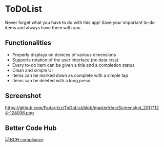 # ToDoList

Never forget what you have to do with this app!
Save your important to-do items and always have them with you.

## Functionalities
- Properly displays on devices of various dimensions
- Supports rotation of the user interface (no data loss)
- Every to-do item can be given a title and a completion status
- Clean and simple UI
- Items can be marked down as complete with a simple tap
- Items can be deleted with a long press

## Screenshot
https://github.com/Fadarrizz/ToDoList/blob/master/doc/Screenshot_20171124-124006.png

## Better Code Hub
[![BCH compliance](https://bettercodehub.com/edge/badge/Fadarrizz/ToDoList?branch=master)](https://bettercodehub.com/)
